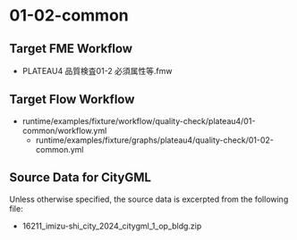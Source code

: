 # 01-02-common

## Target FME Workflow

- PLATEAU4 品質検査01-2 必須属性等.fmw

## Target Flow Workflow

- runtime/examples/fixture/workflow/quality-check/plateau4/01-common/workflow.yml
  - runtime/examples/fixture/graphs/plateau4/quality-check/01-02-common.yml

## Source Data for CityGML

Unless otherwise specified, the source data is excerpted from the following file:

- 16211_imizu-shi_city_2024_citygml_1_op_bldg.zip
